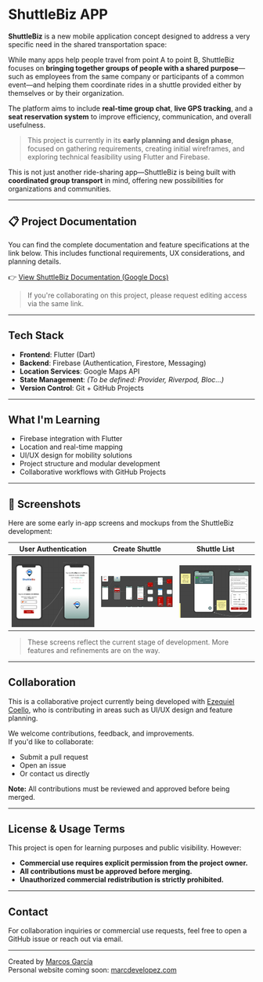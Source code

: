# ShuttleBiz APP

**ShuttleBiz** is a new mobile application concept designed to address a very specific need in the shared transportation space:

While many apps help people travel from point A to point B, ShuttleBiz focuses on **bringing together groups of people with a shared purpose**—such as employees from the same company or participants of a common event—and helping them coordinate rides in a shuttle provided either by themselves or by their organization.

The platform aims to include **real-time group chat**, **live GPS tracking**, and a **seat reservation system** to improve efficiency, communication, and overall usefulness.

> This project is currently in its **early planning and design phase**, focused on gathering requirements, creating initial wireframes, and exploring technical feasibility using Flutter and Firebase.

This is not just another ride-sharing app—ShuttleBiz is being built with **coordinated group transport** in mind, offering new possibilities for organizations and communities.

---

## 📋 Project Documentation

You can find the complete documentation and feature specifications at the link below. This includes functional requirements, UX considerations, and planning details.

👉 [View ShuttleBiz Documentation (Google Docs)](https://docs.google.com/document/d/1s8RNLU1G44f9LPcwh9iYUH9xHjjnzWUr3-vaJOhsLuU/edit?usp=sharing)

> If you're collaborating on this project, please request editing access via the same link.

---

## Tech Stack

- **Frontend**: Flutter (Dart)
- **Backend**: Firebase (Authentication, Firestore, Messaging)
- **Location Services**: Google Maps API
- **State Management**: *(To be defined: Provider, Riverpod, Bloc...)*
- **Version Control**: Git + GitHub Projects

---

## What I'm Learning

- Firebase integration with Flutter
- Location and real-time mapping
- UI/UX design for mobility solutions
- Project structure and modular development
- Collaborative workflows with GitHub Projects

---

## 📱 Screenshots

Here are some early in-app screens and mockups from the ShuttleBiz development:

| User Authentication | Create Shuttle | Shuttle List |
|---------------------|----------------|--------------|
| ![Auth](assets/screens/auth.png) | ![Create](assets/screens/create-shuttle.png) | ![List](assets/screens/shuttle-list.png) |

> These screens reflect the current stage of development. More features and refinements are on the way.

---

## Collaboration

This is a collaborative project currently being developed with [Ezequiel Coello](https://github.com/ezecoeli), who is contributing in areas such as UI/UX design and feature planning.

We welcome contributions, feedback, and improvements.  
If you'd like to collaborate:

- Submit a pull request
- Open an issue
- Or contact us directly

**Note:** All contributions must be reviewed and approved before being merged.

---

## License & Usage Terms

This project is open for learning purposes and public visibility. However:

- **Commercial use requires explicit permission from the project owner.**
- **All contributions must be approved before merging.**
- **Unauthorized commercial redistribution is strictly prohibited.**

---

## Contact

For collaboration inquiries or commercial use requests, feel free to open a GitHub issue or reach out via email.

---

 Created by [Marcos García](https://github.com/marcdevelopez)  
 Personal website coming soon: [marcdevelopez.com](https://marcdevelopez.com)
